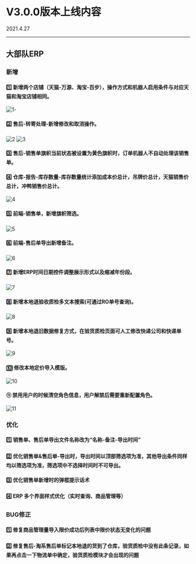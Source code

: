 # V3.0.0版本上线内容

2021.4.27

------

## 大部队ERP

### 新增

#### 1️⃣  新增两个店铺（天猫-万源、淘宝-百步），操作方式和机器人启用条件与对应天猫和淘宝店铺相同。
![1](https://luim-public.oss-cn-zhangjiakou.aliyuncs.com/release_docs/v3.0.0/1.png)-



#### 2️⃣  售后-转寄处理-新增修改和取消操作。
![2](https://luim-public.oss-cn-zhangjiakou.aliyuncs.com/release_docs/v3.0.0/2.png)
![3](https://luim-public.oss-cn-zhangjiakou.aliyuncs.com/release_docs/v3.0.0/3.png)



#### 3️⃣  售后-销售单旗帜当前状态被设置为黄色旗帜时，订单机器人不自动处理该销售单。




#### 4️⃣  仓库-报告-库存数量-库存数量统计添加成本价总计，吊牌价总计，天猫销售价总计，冲鸭销售价总计。
![4](https://luim-public.oss-cn-zhangjiakou.aliyuncs.com/release_docs/v3.0.0/4.png?t=20210401)



#### 5️⃣  前端-销售单，新增旗帜筛选。
![5](https://luim-public.oss-cn-zhangjiakou.aliyuncs.com/release_docs/v3.0.0/5.png)



#### 6️⃣  前端-售后单导出新增备注。
![6](https://luim-public.oss-cn-zhangjiakou.aliyuncs.com/release_docs/v3.0.0/6.png)



#### 7️⃣  新增ERP时间日期控件调整展示形式以及缩减年份段。
![7](https://luim-public.oss-cn-zhangjiakou.aliyuncs.com/release_docs/v3.0.0/7.png)



#### 8️⃣  新增本地退验收质检多文本搜索(可通过RO单号查询)。
![8](https://luim-public.oss-cn-zhangjiakou.aliyuncs.com/release_docs/v3.0.0/8.png)



#### 9️⃣  新增本地退旧数据修复方式，在验货质检页面可人工修改快递公司和快递单号。
![9](https://luim-public.oss-cn-zhangjiakou.aliyuncs.com/release_docs/v3.0.0/9.png)



#### 🔟  修改本地定价导入模版。
![10](https://luim-public.oss-cn-zhangjiakou.aliyuncs.com/release_docs/v3.0.0/10.png)



#### ⑪   禁用用户的时候清空角色信息，用户解禁后需要重新配置角色。
![11](https://luim-public.oss-cn-zhangjiakou.aliyuncs.com/release_docs/v3.0.0/11.png)



### 优化

#### 1️⃣  销售单、售后单导出文件名称改为“名称-备注-导出时间”

#### 2️⃣  优化销售单&售后单-导出时，导出时间以顶部筛选项为准，其他导出条件同样均以筛选项为准，筛选项中不选择时间时不可导出。

#### 3️⃣  优化销售单新增时的弹框提示话术

#### 4️⃣  ERP 多个界面样式优化（实时查询、商品管理等）







### BUG修正

#### 1️⃣  修复商品管理量导入限价成功后列表中限价状态无变化的问题

#### 2️⃣  修复售后-淘系售后单标记本地退的货到了仓库，验货质检中没有此条记录，如果再点击一下物流单中确定，验货质检模块才会出现的问题

